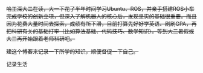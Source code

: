 ~~哈工深大二在读，大一下花了半年时间学习Ubuntu、ROS，并亲手搭建ROS小车完成学校的创新立项，但深入了解机器人的核心后，发现坚实的基础很重要。而且因为花费大量时间去探索，成绩有所下滑，目前打算先好好学英语、刷刷GPA，再把科研有关的基础打牢（比如算法基础、代码技巧、数学知识）。等到大二暑假或大三再开始跟着老师科研吧。~~

~~建这个博客来记录一下所学的知识，顺便督促一下自己。~~

记录生活

